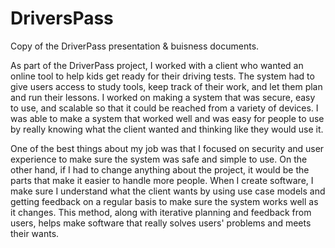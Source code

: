 # DriversPass

Copy of the DriverPass presentation & buisness documents. 

As part of the DriverPass project, I worked with a client who wanted an online tool to help kids get ready for their driving tests. The system had to give users access to study tools, keep track of their work, and let them plan and run their lessons. I worked on making a system that was secure, easy to use, and scalable so that it could be reached from a variety of devices. I was able to make a system that worked well and was easy for people to use by really knowing what the client wanted and thinking like they would use it.

One of the best things about my job was that I focused on security and user experience to make sure the system was safe and simple to use. On the other hand, if I had to change anything about the project, it would be the parts that make it easier to handle more people. When I create software, I make sure I understand what the client wants by using use case models and getting feedback on a regular basis to make sure the system works well as it changes. This method, along with iterative planning and feedback from users, helps make software that really solves users' problems and meets their wants.
